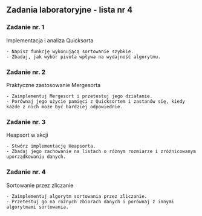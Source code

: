 ## Zadania laboratoryjne - lista nr 4
### Zadanie nr. 1
Implementacja i analiza Quicksorta

    - Napisz funkcję wykonującą sortowanie szybkie.
    - Zbadaj, jak wybór pivota wpływa na wydajność algorytmu.

### Zadanie nr. 2
Praktyczne zastosowanie Mergesorta

    - Zaimplementuj Mergesort i przetestuj jego działanie.
    - Porównaj jego użycie pamięci z Quicksortem i zastanów się, kiedy każde z nich może być bardziej odpowiednie.

### Zadanie nr. 3
Heapsort w akcji

    - Stwórz implementację Heapsorta.
    - Zbadaj jego zachowanie na listach o różnym rozmiarze i zróżnicowanym uporządkowaniu danych.

### Zadanie nr. 4
Sortowanie przez zliczanie

    - Zaimplementuj algorytm sortowania przez zliczanie.
    - Przetestuj go na różnych zbiorach danych i porównaj z innymi algorytmami sortowania.
